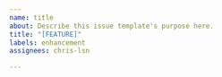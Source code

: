```yaml
---
name: title
about: Describe this issue template's purpose here.
title: "[FEATURE]"
labels: enhancement
assignees: chris-lsn

---
```



